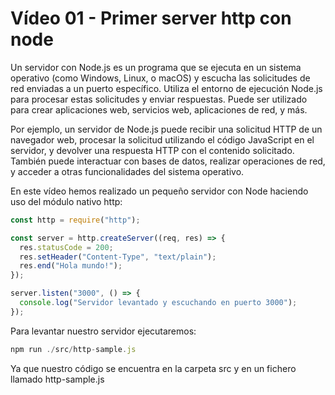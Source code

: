 # Vídeo 01 - Primer server http con node

Un servidor con Node.js es un programa que se ejecuta en un sistema operativo (como Windows, Linux, o macOS) y escucha las solicitudes de red enviadas a un puerto específico. Utiliza el entorno de ejecución Node.js para procesar estas solicitudes y enviar respuestas. Puede ser utilizado para crear aplicaciones web, servicios web, aplicaciones de red, y más.

Por ejemplo, un servidor de Node.js puede recibir una solicitud HTTP de un navegador web, procesar la solicitud utilizando el código JavaScript en el servidor, y devolver una respuesta HTTP con el contenido solicitado. También puede interactuar con bases de datos, realizar operaciones de red, y acceder a otras funcionalidades del sistema operativo.

En este vídeo hemos realizado un pequeño servidor con Node haciendo uso del módulo nativo http:

```jsx
const http = require("http");

const server = http.createServer((req, res) => {
  res.statusCode = 200;
  res.setHeader("Content-Type", "text/plain");
  res.end("Hola mundo!");
});

server.listen("3000", () => {
  console.log("Servidor levantado y escuchando en puerto 3000");
});
```

Para levantar nuestro servidor ejecutaremos:

```jsx
npm run ./src/http-sample.js
```

Ya que nuestro código se encuentra en la carpeta src y en un fichero llamado http-sample.js
